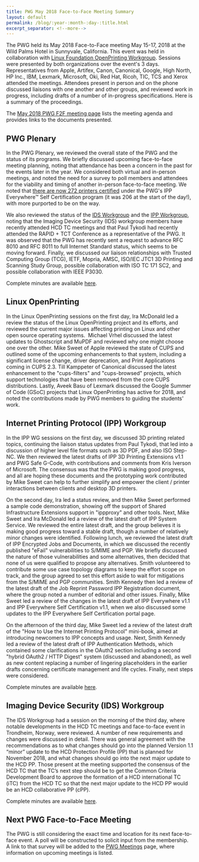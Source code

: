 ```yaml
---
title: PWG May 2018 Face-to-Face Meeting Summary
layout: default
permalink: /blog/:year-:month-:day-:title.html
excerpt_separator: <!--more-->
---
```


The PWG held its May 2018 Face-to-Face meeting May 15-17, 2018 at
the Wild Palms Hotel in Sunnyvale, California. This event was held
in collaboration with
[Linux Foundation OpenPrinting Workgroup](http://www.linuxfoundation.org/collaborate/workgroups/openprinting).
Sessions were presented by both organizations over the event's 3 days.
Representatives from Apple, Artifex, Canon, Canonical, Google,
High North, HP Inc., IBM, Lexmark, Microsoft, Oki, Red Hat, Ricoh,
TIC, TCS and Xerox attended the meetings. Attendees present in
person and on the phone discussed liaisons with one another and
other groups, and reviewed work in progress, including drafts of a
number of in-progress specifications. Here is a summary of the
proceedings.

<!--more-->

The [May 2018 PWG F2F meeting page](https://www.pwg.org/chair/meeting-info/may-2018-sunnyvale.html)
lists the meeting agenda and provides links to the documents presented.


PWG Plenary
-----------

In the PWG Plenary, we reviewed the overall state of the PWG and
the status of its programs. We briefly discussed upcoming
face-to-face meeting planning, noting that attendance has been a
concern in the past for the events later in the year. We
considered both virtual and in-person meetings, and noted the need
for a survey to poll members and attendees for the viability and
timing of another in-person face-to-face meeting. We noted that
[there are now 272 printers certified](https://www.pwg.org/printers) under
the PWG's IPP Everywhere™ Self Certification program (it was 206 at the
start of the day!), with more purported to be on the way.

We also reviewed the status of the [IDS Workgroup](/ids/) and the
[IPP Workgroup](/ipp/), noting that the Imaging Device Security (IDS)
workgroup members have recently attended HCD TC meetings and that Paul
Tykodi had recently attended the RAPID + TCT Conference as a representative
of the PWG. It was observed that the PWG has recently sent a
request to advance RFC 8010 and RFC 8011 to full Internet Standard
status, which seems to be moving forward. Finally, we discussed
our liaison relationships with Trusted Computing Group (TCG),
IETF, Mopria, AMSC, ISO/IEC JTC1 3D Printing and Scanning Study
Group, possible collaboration with ISO TC 171 SC2, and possible
collaboration with IEEE P3030.

Complete minutes are available [here](https://ftp.pwg.org/pub/pwg/general/minutes/pwg-plenary-minutes-20180515.htm).


Linux OpenPrinting
------------------

In the Linux OpenPrinting sessions on the first day, Ira McDonald
led a review the status of the Linux OpenPrinting project and its
efforts, and reviewed the current major issues affecting printing
on Linux and other open source operating systems.&nbsp; Michael
Vrhel discussed the latest updates to Ghostscript and MuPDF and
reviewed why one might choose one over the other. Mike Sweet of
Apple reviewed the state of CUPS and outlined some of the upcoming
enhancements to that system, including a significant license
change, driver deprecation, and Print Applications coming in CUPS
2.3. Till Kamppeter of Canonical discussed the latest enhancement
to the "cups-filters" and "cups-browsed" projects, which support
technologies that have been removed from the core CUPS
distributions. Lastly, Aveek Basu of Lexmark discussed the Google
Summer of Code (GSoC) projects that Linux OpenPrinting has active
for 2018, and noted the contributions made by PWG members to
guiding the students' work.


Internet Printing Protocol (IPP) Workgroup
------------------------------------------

In the IPP WG sessions on the first day, we discussed 3D printing
related topics, continuing the liaison status updates from Paul
Tykodi, that led into a discussion of higher level file formats
such as 3D PDF, and also ISO Step-NC. We then reviewed the latest
drafts of IPP 3D Printing Extensions v1.1 and PWG Safe G-Code,
with contributions and comments from Kris Iverson of Microsoft.
The consensus was that the PWG is making good progress, and all
are hoping these documents and the prototyping work contributed by
Mike Sweet can help to further simplify and empower the client /
printer interactions between clients and desktop 3D printers.

On the second day, Ira led a status review, and then Mike Sweet
performed a sample code demonstration, showing off the support of
Shared Infrastructure Extensions support in "ippproxy" and other
tools. Next, Mike Sweet and Ira McDonald led a review of the
latest draft of IPP System Service. We reviewed the entire latest
draft, and the group believes it is making good progress toward a
stable draft, though a number of relatively minor changes were
identified. Following lunch, we reviewed the latest draft of IPP
Encrypted Jobs and Documents, in which we discussed the recently
published "eFail" vulnerabilities to S/MIME and PGP. We briefly
discussed the nature of those vulnerabilities and some
alternatives, then decided that none of us were qualified to
propose any alternatives. Smith volunteered to contribute some use
case topology diagrams to keep the effort scope on track, and the
group agreed to set this effort aside to wait for mitigations from
the S/MIME and PGP communities. Smith Kennedy then led a review of
the latest draft of the Job Reprint Password IPP Registration
document, where the group noted a number of editorial and other
issues. Finally, Mike Sweet led a review of the changes in the
latest draft of IPP Everywhere v1.1 and IPP Everywhere Self
Certification v1.1, when we also discussed some updates to the IPP
Everywhere Self Certification portal page.

On the afternoon of the third day, Mike Sweet led a review of the
latest draft of the "How to Use the Internet Printing Protocol"
mini-book, aimed at introducing newcomers to IPP concepts and
usage. Next, Smith Kennedy led a review of the latest draft of IPP
Authentication Methods, which contained some clarifications in the
OAuth2 section including a second "hybrid OAuth2 / HTTP Digest"
system (discussed and abandoned), as well as new content replacing
a number of lingering placeholders in the earlier drafts
concerning certificate management and life cycles. Finally, next
steps were considered.

Complete minutes are available [here](https://ftp.pwg.org/pub/pwg/ipp/minutes/ippv2-f2f-minutes-20180515.pdf).


Imaging Device Security (IDS) Workgroup
---------------------------------------

The IDS Workgroup had a session on the morning of the third day,
where notable developments in the HCD TC meetings and face-to-face
event in Trondheim, Norway, were reviewed. A number of new
requirements and changes were discussed in detail. There was
general agreement with the recommendations as to what changes
should go into the planned Version 1.1 “minor” update to the HCD
Protection Profile (PP) that is planned for November 2018, and
what changes should go into the next major update to the HCD PP.
Those present at the meeting supported the consensus of the HCD TC
that the TC’s next step should be to get the Common Criteria
Development Board to approve the formation of a HCD international
TC (iTC) from the HCD TC so that the next major update to the HCD
PP would be an HCD collaborative PP (cPP).

Complete minutes are available [here](https://ftp.pwg.org/pub/pwg/ids/minutes/ids-f2f-minutes-20180517.pdf).


Next PWG Face-to-Face Meeting
-----------------------------

The PWG is still considering the exact time and location for its
next face-to-face event. A poll will be constructed to solicit
input from the membership. A link to that survey will be added to
the [PWG Meetings](/chair/meeting-info/meetings.html) page, where
information on upcoming meetings is listed.

